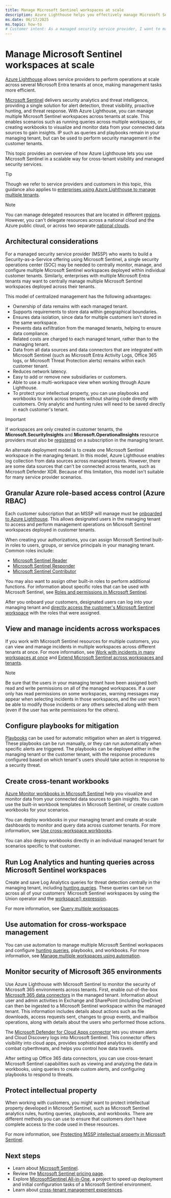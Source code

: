```yaml
---
title: Manage Microsoft Sentinel workspaces at scale
description: Azure Lighthouse helps you effectively manage Microsoft Sentinel across delegated customer resources.
ms.date: 06/17/2025
ms.topic: how-to
# Customer intent: As a managed security service provider, I want to manage multiple Microsoft Sentinel workspaces across different customer tenants, so that I can efficiently monitor and respond to security threats at scale while ensuring data governance and privacy compliance.
---
```


# Manage Microsoft Sentinel workspaces at scale

[Azure Lighthouse](../overview.md) allows service providers to perform operations at scale across several Microsoft Entra tenants at once, making management tasks more efficient.

[Microsoft Sentinel](/azure/sentinel/overview) delivers security analytics and threat intelligence, providing a single solution for alert detection, threat visibility, proactive hunting, and threat response. With Azure Lighthouse, you can manage multiple Microsoft Sentinel workspaces across tenants at scale. This enables scenarios such as running queries across multiple workspaces, or creating workbooks to visualize and monitor data from your connected data sources to gain insights. IP such as queries and playbooks remain in your managing tenant, but can be used to perform security management in the customer tenants.

This topic provides an overview of how Azure Lighthouse lets you use Microsoft Sentinel in a scalable way for cross-tenant visibility and managed security services.

> [!TIP]
> Though we refer to service providers and customers in this topic, this guidance also applies to [enterprises using Azure Lighthouse to manage multiple tenants](../concepts/enterprise.md).

> [!NOTE]
> You can manage delegated resources that are located in different [regions](/azure/reliability/availability-zones-overview#regions). However, you can't delegate resources across a national cloud and the Azure public cloud, or across two separate [national clouds](/azure/active-directory/develop/authentication-national-cloud).

## Architectural considerations

For a managed security service provider (MSSP) who wants to build a Security-as-a-Service offering using Microsoft Sentinel, a single security operations center (SOC) may be needed to centrally monitor, manage, and configure multiple Microsoft Sentinel workspaces deployed within individual customer tenants. Similarly, enterprises with multiple Microsoft Entra tenants may want to centrally manage multiple Microsoft Sentinel workspaces deployed across their tenants.

This model of centralized management has the following advantages:

- Ownership of data remains with each managed tenant.
- Supports requirements to store data within geographical boundaries.
- Ensures data isolation, since data for multiple customers isn't stored in the same workspace.
- Prevents data exfiltration from the managed tenants, helping to ensure data compliance.
- Related costs are charged to each managed tenant, rather than to the managing tenant.
- Data from all data sources and data connectors that are integrated with Microsoft Sentinel (such as Microsoft Entra Activity Logs, Office 365 logs, or Microsoft Threat Protection alerts) remains within each customer tenant.
- Reduces network latency.
- Easy to add or remove new subsidiaries or customers.
- Able to use a multi-workspace view when working through Azure Lighthouse.
- To protect your intellectual property, you can use playbooks and workbooks to work across tenants without sharing code directly with customers. Only analytic and hunting rules will need to be saved directly in each customer's tenant.

> [!IMPORTANT]
> If workspaces are only created in customer tenants, the **Microsoft.SecurityInsights** and **Microsoft.OperationalInsights** resource providers must also be [registered](/azure/azure-resource-manager/management/resource-providers-and-types#register-resource-provider) on a subscription in the managing tenant.

An alternate deployment model is to create one Microsoft Sentinel workspace in the managing tenant. In this model, Azure Lighthouse enables log collection from data sources across managed tenants. However, there are some data sources that can't be connected across tenants, such as Microsoft Defender XDR. Because of this limitation, this model isn't suitable for many service provider scenarios.

## Granular Azure role-based access control (Azure RBAC)

Each customer subscription that an MSSP will manage must be [onboarded to Azure Lighthouse](onboard-customer.md). This allows designated users in the managing tenant to access and perform management operations on Microsoft Sentinel workspaces deployed in customer tenants.

When creating your authorizations, you can assign Microsoft Sentinel built-in roles to users, groups, or service principals in your managing tenant. Common roles include:

- [Microsoft Sentinel Reader](/azure/role-based-access-control/built-in-roles#microsoft-sentinel-reader)
- [Microsoft Sentinel Responder](/azure/role-based-access-control/built-in-roles#microsoft-sentinel-responder)
- [Microsoft Sentinel Contributor](/azure/role-based-access-control/built-in-roles#microsoft-sentinel-contributor)

You may also want to assign other built-in roles to perform additional functions. For information about specific roles that can be used with Microsoft Sentinel, see [Roles and permissions in Microsoft Sentinel](/azure/sentinel/roles).

After you onboard your customers, designated users can log into your managing tenant and [directly access the customer's Microsoft Sentinel workspace](/azure/sentinel/multiple-tenants-service-providers#access-microsoft-sentinel-in-managed-tenants) with the roles that were assigned.

## View and manage incidents across workspaces

If you work with Microsoft Sentinel resources for multiple customers, you can view and manage incidents in multiple workspaces across different tenants at once. For more information, see [Work with incidents in many workspaces at once](/azure/sentinel/multiple-workspace-view) and [Extend Microsoft Sentinel across workspaces and tenants](/azure/sentinel/extend-sentinel-across-workspaces-tenants).

> [!NOTE]
> Be sure that the users in your managing tenant have been assigned both read and write permissions on all of the managed workspaces. If a user only has read permissions on some workspaces, warning messages may appear when selecting incidents in those workspaces, and the user won't be able to modify those incidents or any others selected along with them (even if the user has write permissions for the others).

## Configure playbooks for mitigation

[Playbooks](/azure/sentinel/tutorial-respond-threats-playbook) can be used for automatic mitigation when an alert is triggered. These playbooks can be run manually, or they can run automatically when specific alerts are triggered. The playbooks can be deployed either in the managing tenant or the customer tenant, with the response procedures configured based on which tenant's users should take action in response to a security threat.

## Create cross-tenant workbooks

[Azure Monitor workbooks in Microsoft Sentinel](/azure/sentinel/monitor-your-data) help you visualize and monitor data from your connected data sources to gain insights. You can use the built-in workbook templates in Microsoft Sentinel, or create custom workbooks for your scenarios.

You can deploy workbooks in your managing tenant and create at-scale dashboards to monitor and query data across customer tenants. For more information, see [Use cross-workspace workbooks](/azure/sentinel/extend-sentinel-across-workspaces-tenants#use-cross-workspace-workbooks).

You can also deploy workbooks directly in an individual managed tenant for scenarios specific to that customer.

## Run Log Analytics and hunting queries across Microsoft Sentinel workspaces

Create and save Log Analytics queries for threat detection centrally in the managing tenant, including [hunting queries](/azure/sentinel/extend-sentinel-across-workspaces-tenants#hunt-across-multiple-workspaces). These queries can be run across all of your customers' Microsoft Sentinel workspaces by using the Union operator and the [workspace() expression](/azure/azure-monitor/logs/cross-workspace-query#query-across-log-analytics-workspaces-using-workspace).

For more information, see [Query multiple workspaces](/azure/sentinel/extend-sentinel-across-workspaces-tenants#query-multiple-workspaces).

## Use automation for cross-workspace management

You can use automation to manage multiple Microsoft Sentinel workspaces and configure [hunting queries](/azure/sentinel/hunting), playbooks, and workbooks. For more information, see [Manage multiple workspaces using automation](/azure/sentinel/extend-sentinel-across-workspaces-tenants#manage-multiple-workspaces-using-automation).

## Monitor security of Microsoft 365 environments

Use Azure Lighthouse with Microsoft Sentinel to monitor the security of Microsoft 365 environments across tenants. First, enable out-of-the-box [Microsoft 365 data connectors](/azure/sentinel/data-connectors-reference#microsoft-365-formerly-office-365) in the managed tenant. Information about user and admin activities in Exchange and SharePoint (including OneDrive) can then be ingested to a Microsoft Sentinel workspace within the managed tenant. This information includes details about actions such as file downloads, access requests sent, changes to group events, and mailbox operations, along with details about the users who performed those actions.

The [Microsoft Defender for Cloud Apps connector](/azure/sentinel/data-connectors-reference#microsoft-defender-for-cloud-apps) lets you stream alerts and Cloud Discovery logs into Microsoft Sentinel. This connector offers visibility into cloud apps, provides sophisticated analytics to identify and combat cyberthreats, and helps you control how data travels. 

After setting up Office 365 data connectors, you can use cross-tenant Microsoft Sentinel capabilities such as viewing and analyzing the data in workbooks, using queries to create custom alerts, and configuring playbooks to respond to threats.

## Protect intellectual property

When working with customers, you might want to protect intellectual property developed in Microsoft Sentinel, such as Microsoft Sentinel analytics rules, hunting queries, playbooks, and workbooks. There are different methods you can use to ensure that customers don't have complete access to the code used in these resources.

For more information, see [Protecting MSSP intellectual property in Microsoft Sentinel](/azure/sentinel/mssp-protect-intellectual-property).

## Next steps

- Learn about [Microsoft Sentinel](/azure/sentinel/overview).
- Review the [Microsoft Sentinel pricing page](https://azure.microsoft.com/pricing/details/azure-sentinel/).
- Explore [MicrosoftSentinel All-in-One](https://github.com/Azure/Azure-Sentinel/tree/master/Tools/Sentinel-All-In-One), a project to speed up deployment and initial configuration tasks of a Microsoft Sentinel environment.
- Learn about [cross-tenant management experiences](../concepts/cross-tenant-management-experience.md).
